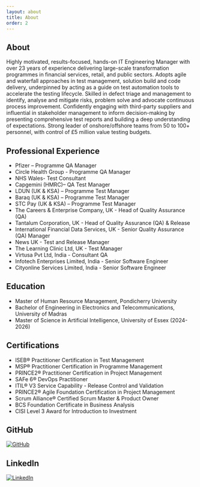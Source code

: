 ```yaml
---
layout: about
title: About
order: 2
---
```


## About 
Highly motivated, results-focused, hands-on IT Engineering Manager with over 23 years of experience delivering large-scale transformation programmes in financial services, retail, and public sectors. Adopts agile and waterfall approaches in test management, solution build and code delivery, underpinned by acting as a guide on test automation tools to accelerate the testing lifecycle. Skilled in defect triage and management to identify, analyse and mitigate risks, problem solve and advocate continuous process improvement. Confidently engaging with third-party suppliers and influential in stakeholder management to inform decision-making by presenting comprehensive test reports and building a deep understanding of expectations. Strong leader of onshore/offshore teams from 50 to 100+ personnel, with control of £5 million value testing budgets.

## Professional Experience 
- Pfizer – Programme QA Manager	
- Circle Health Group - Programme QA Manager
- NHS Wales- Test Consultant	
- Capgemini (HMRC)– QA Test Manager
- LDUN (UK & KSA) – Programme Test Manager	
- Baraq (UK & KSA) – Programme Test Manager	
- STC Pay (UK & KSA) – Programme Test Manager	
- The Careers & Enterprise Company, UK - Head of Quality Assurance (QA)
- Tantalum Corporation, UK - Head of Quality Assurance (QA) & Release	
- International Financial Data Services, UK - Senior Quality Assurance (QA) Manager	
- News UK - Test and Release Manager	
- The Learning Clinic Ltd, UK - Test Manager	
- Virtusa Pvt Ltd, India	- Consultant QA 
- Infotech Enterprises Limited, India - Senior Software Engineer	
- Cityonline Services Limited, India - Senior Software Engineer

## Education
- Master of Human Resource Management, Pondicherry University
- Bachelor of Engineering in Electronics and Telecommunications, University of Madras
- Master of Science in Artificial Intelligence, University of Essex (2024-2026)

## Certifications
- ISEB® Practitioner Certification in Test Management
- MSP® Practitioner Certification in Programme Management
- PRINCE2® Practitioner Certification in Project Management
- SAFe 6® DevOps Practitioner
- ITIL® V3 Service Capability - Release Control and Validation
- PRINCE2® Agile Foundation Certification in Project Management
- Scrum Alliance® Certified Scrum Master & Product Owner
- BCS Foundation Certificate in Business Analysis
- CISI Level 3 Award for Introduction to Investment

## GitHub

[![GitHub](https://img.shields.io/badge/GitHub-181717?style=flat&logo=github&logoColor=white)](https://github.com/m-kanuri)  

## LinkedIn

[![LinkedIn](https://img.shields.io/badge/LinkedIn-0077B5?style=flat&logo=linkedin&logoColor=white)](https://www.linkedin.com/in/mkanuri/)


